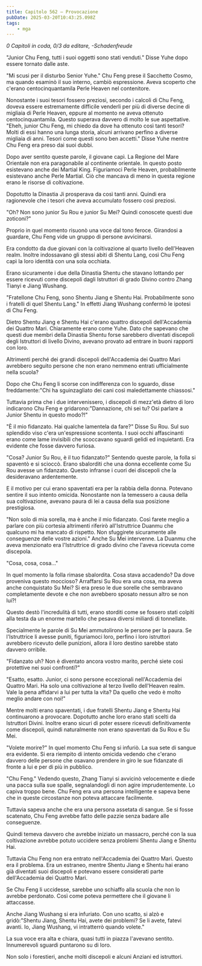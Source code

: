 ```yaml
---
title: Capitolo 562 – Provocazione
pubDate: 2025-03-20T10:43:25.098Z
tags:
    - mga
---
```



<em>0 Capitoli in coda, 0/3
da editare,
-Schadenfreude</em>


"Junior Chu Feng, tutti i suoi oggetti sono stati venduti." Disse Yuhe dopo essere tornato dalle aste.


"Mi scusi per il disturbo Senior Yuhe." Chu Feng prese il Sacchetto Cosmo, ma quando esaminò il suo interno, cambiò espressione. Aveva scoperto che c'erano centocinquantamila Perle Heaven nel contenitore.


Nonostante i suoi tesori fossero preziosi, secondo i calcoli di Chu Feng, doveva essere estremamente difficile venderli per più di diverse decine di migliaia di Perle Heaven, eppure al momento ne aveva ottenuto centocinquantamila. Questo superava davvero di molto le sue aspettative.
"Eheh, junior Chu Feng, mi chiedo da dove ha ottenuto così tanti tesori? Molti di essi hanno una lunga storia, alcuni arrivano perfino a diverse migliaia di anni. Tesori come questi sono ben accetti." Disse Yuhe mentre Chu Feng era preso dai suoi dubbi.


Dopo aver sentito queste parole, il giovane capì. La Regione del Mare Orientale non era paragonabile al continente orientale. In questo posto esistevano anche dei Martial King. Figuriamoci Perle Heaven, probabilmente esistevano anche Perle Martial. Ciò che mancava di meno in questa regione erano le risorse di coltivazione.


Dopotutto la Dinastia Ji prosperava da così tanti anni. Quindi era ragionevole che i tesori che aveva accumulato fossero così preziosi.


"Oh? Non sono junior Su Rou e junior Su Mei? Quindi conoscete questi due zoticoni?"


Proprio in quel momento risuonò una voce dal tono feroce. Girandosi a guardare, Chu Feng vide un gruppo di persone avvicinarsi.


Era condotto da due giovani con la coltivazione al quarto livello dell'Heaven realm. Inoltre indossavano gli stessi abiti di Shentu Lang, così Chu Feng capì la loro identità con una sola occhiata.


Erano sicuramente i due della Dinastia Shentu che stavano lottando per essere ricevuti come discepoli dagli Istruttori di grado Divino contro Zhang Tianyi e Jiang Wushang.


"Fratellone Chu Feng, sono Shentu Jiang e Shentu Hai. Probabilmente sono i fratelli di quel Shentu Lang." In effetti Jiang Wushang confermò le ipotesi di Chu Feng.


Dietro Shentu Jiang e Shentu Hai c'erano quattro discepoli dell'Accademia dei Quattro Mari. Chiaramente erano come Yuhe. Dato che sapevano che questi due membri della Dinastia Shentu forse sarebbero diventati discepoli degli Istruttori di livello Divino, avevano provato ad entrare in buoni rapporti con loro.


Altrimenti perché dei grandi discepoli dell'Accademia dei Quattro Mari avrebbero seguito persone che non erano nemmeno entrati ufficialmente nella scuola?


Dopo che Chu Feng li scorse con indifferenza con lo sguardo, disse freddamente:"Chi ha sguinzagliato dei cani così maledettamente chiassosi."


Tuttavia prima che i due intervenissero, i discepoli di mezz'età dietro di loro indicarono Chu Feng e gridarono:"Dannazione, chi sei tu? Osi parlare a Junior Shentu in questo modo?!"


"È il mio fidanzato. Hai qualche lamentela da fare?" Disse Su Rou. Sul suo splendido viso c'era un'espressione scontenta. I suoi occhi affascinanti erano come lame invisibili che scoccavano sguardi gelidi ed inquietanti. Era evidente che fosse davvero furiosa.


"Cosa? Junior Su Rou, è il tuo fidanzato?" Sentendo queste parole, la folla si spaventò e si scioccò. Erano sbalorditi che una donna eccellente come Su Rou avesse un fidanzato. Questo infranse i cuori dei discepoli che la desideravano ardentemente.


E il motivo per cui erano spaventati era per la rabbia della donna. Potevano sentire il suo intento omicida. Nonostante non la temessero a causa della sua coltivazione, avevano paura di lei a causa della sua posizione prestigiosa.


"Non solo di mia sorella, ma è anche il mio fidanzato. Così farete meglio a parlare con più cortesia altrimenti riferirò all'Istruttrice Duanmu che qualcuno mi ha mancato di rispetto. Non sfuggirete sicuramente alle conseguenze delle vostre azioni." Anche Su Mei intervenne. La Duanmu che aveva menzionato era l'Istruttrice di grado divino che l'aveva ricevuta come discepola.


"Cosa, cosa, cosa..."


In quel momento la folla rimase sbalordita. Cosa stava accadendo? Da dove proveniva questo moccioso? Arraffarsi Su Rou era una cosa, ma aveva anche conquistato Su Mei? Si era preso le due sorelle che sembravano completamente devote e che non avrebbero sposato nessun altro se non lui?!


Questo destò l'incredulità di tutti, erano storditi come se fossero stati colpiti alla testa da un enorme martello che pesava diversi miliardi di tonnellate.


Specialmente le parole di Su Mei ammutolirono le persone per la paura. Se l'Istruttrice li avesse puniti, figuriamoci loro, perfino i loro istruttori avrebbero ricevuto delle punizioni, allora il loro destino sarebbe stato davvero orribile.


"Fidanzato uh? Non è diventato ancora vostro marito, perché siete così protettive nei suoi confronti?"


"Esatto, esatto. Junior, ci sono persone eccezionali nell'Accademia dei Quattro Mari. Ha solo una coltivazione al terzo livello dell'Heaven realm. Vale la pena affidarvi a lui per tutta la vita? Da quello che vedo è molto meglio andare con noi!"


Mentre molti erano spaventati, i due fratelli Shentu Jiang e Shentu Hai continuarono a provocare. Dopotutto anche loro erano stati scelti da Istruttori Divini. Inoltre erano sicuri di poter essere ricevuti definitivamente come discepoli, quindi naturalmente non erano spaventati da Su Rou e Su Mei.


"Volete morire?" In quel momento Chu Feng si infuriò. La sua sete di sangue era evidente. Si era riempito di intento omicida vedendo che c'erano davvero delle persone che osavano prendere in giro le sue fidanzate di fronte a lui e per di più in pubblico.


"Chu Feng." Vedendo questo, Zhang Tianyi si avvicinò velocemente e diede una pacca sulla sue spalle, segnalandogli di non agire imprudentemente.
Lo capiva troppo bene. Chu Feng era una persona intelligente e sapeva bene che in queste circostanze non poteva attaccare facilmente.


Tuttavia sapeva anche che era una persona assetata di sangue. Se si fosse scatenato, Chu Feng avrebbe fatto delle pazzie senza badare alle conseguenze.


Quindi temeva davvero che avrebbe iniziato un massacro, perché con la sua coltivazione avrebbe potuto uccidere senza problemi Shentu Jiang e Shentu Hai.


Tuttavia Chu Feng non era entrato nell'Accademia dei Quattro Mari. Questo era il problema. Era un estraneo, mentre Shentu Jiang e Shentu hai erano già diventati suoi discepoli e potevano essere considerati parte dell'Accademia dei Quattro Mari.


Se Chu Feng li uccidesse, sarebbe uno schiaffo alla scuola che non lo avrebbe perdonato. Così come poteva permettere che il giovane li attaccasse.


Anche Jiang Wushang si era infuriato. Con uno scatto, si alzò e gridò:"Shentu Jiang, Shentu Hai, avete dei problemi? Se li avete, fatevi avanti. Io, Jiang Wushang, vi intratterrò quando volete."


La sua voce era alta e chiara, quasi tutti in piazza l'avevano sentito. Innumerevoli sguardi puntarono su di loro.


Non solo i forestieri, anche molti discepoli e alcuni Anziani ed istruttori.
                                


                                



